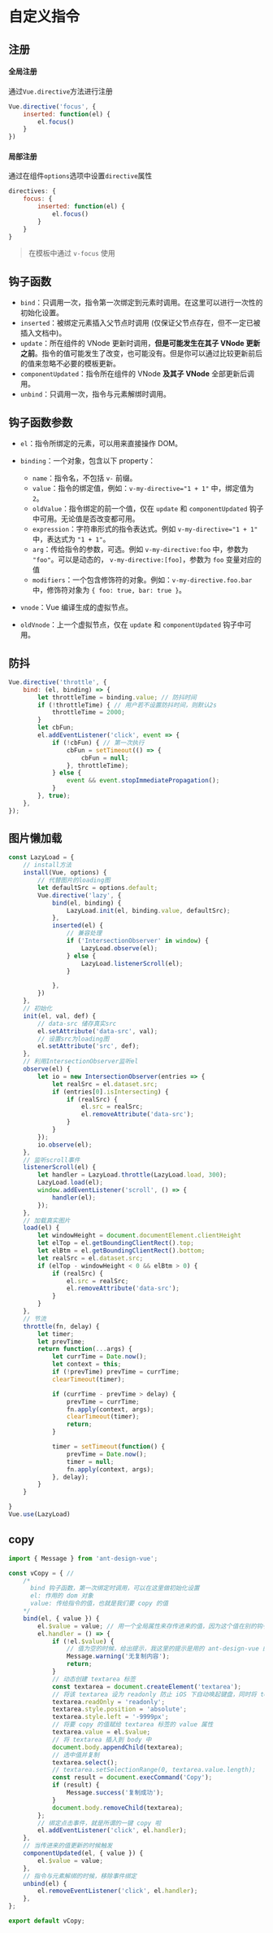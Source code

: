 # 自定义指令

## 注册

#### 全局注册

通过`Vue.directive`方法进行注册

```js
Vue.directive('focus', {
    inserted: function(el) {
        el.focus()
    }
})
```

#### 局部注册

通过在组件`options`选项中设置`directive`属性

```js
directives: {
    focus: {
        inserted: function(el) {
            el.focus()
        }
    }
}
```

> 在模板中通过 `v-focus` 使用

## 钩子函数

- `bind`：只调用一次，指令第一次绑定到元素时调用。在这里可以进行一次性的初始化设置。
- `inserted`：被绑定元素插入父节点时调用 (仅保证父节点存在，但不一定已被插入文档中)。
- `update`：所在组件的 VNode 更新时调用，**但是可能发生在其子 VNode 更新之前**。指令的值可能发生了改变，也可能没有。但是你可以通过比较更新前后的值来忽略不必要的模板更新。
- `componentUpdated`：指令所在组件的 VNode **及其子 VNode** 全部更新后调用。
- `unbind`：只调用一次，指令与元素解绑时调用。

## 钩子函数参数

- `el`：指令所绑定的元素，可以用来直接操作 DOM。

- `binding`：一个对象，包含以下 property：
  - `name`：指令名，不包括 `v-` 前缀。
  - `value`：指令的绑定值，例如：`v-my-directive="1 + 1"` 中，绑定值为 `2`。
  - `oldValue`：指令绑定的前一个值，仅在 `update` 和 `componentUpdated` 钩子中可用。无论值是否改变都可用。
  - `expression`：字符串形式的指令表达式。例如 `v-my-directive="1 + 1"` 中，表达式为 `"1 + 1"`。
  - `arg`：传给指令的参数，可选。例如 `v-my-directive:foo` 中，参数为 `"foo"`。可以是动态的， `v-my-directive:[foo]`，参数为 `foo` 变量对应的值
  - `modifiers`：一个包含修饰符的对象。例如：`v-my-directive.foo.bar` 中，修饰符对象为 `{ foo: true, bar: true }`。
  
- `vnode`：Vue 编译生成的虚拟节点。

- `oldVnode`：上一个虚拟节点，仅在 `update` 和 `componentUpdated` 钩子中可用。

## 防抖

```js
Vue.directive('throttle', {
    bind: (el, binding) => {
        let throttleTime = binding.value; // 防抖时间
        if (!throttleTime) { // 用户若不设置防抖时间，则默认2s
            throttleTime = 2000;
        }
        let cbFun;
        el.addEventListener('click', event => {
            if (!cbFun) { // 第一次执行
                cbFun = setTimeout(() => {
                    cbFun = null;
                }, throttleTime);
            } else {
                event && event.stopImmediatePropagation();
            }
        }, true);
    },
});
```

## 图片懒加载

```js
const LazyLoad = {
    // install方法
    install(Vue, options) {
        // 代替图片的loading图
        let defaultSrc = options.default;
        Vue.directive('lazy', {
            bind(el, binding) {
                LazyLoad.init(el, binding.value, defaultSrc);
            },
            inserted(el) {
                // 兼容处理
                if ('IntersectionObserver' in window) {
                    LazyLoad.observe(el);
                } else {
                    LazyLoad.listenerScroll(el);
                }

            },
        })
    },
    // 初始化
    init(el, val, def) {
        // data-src 储存真实src
        el.setAttribute('data-src', val);
        // 设置src为loading图
        el.setAttribute('src', def);
    },
    // 利用IntersectionObserver监听el
    observe(el) {
        let io = new IntersectionObserver(entries => {
            let realSrc = el.dataset.src;
            if (entries[0].isIntersecting) {
                if (realSrc) {
                    el.src = realSrc;
                    el.removeAttribute('data-src');
                }
            }
        });
        io.observe(el);
    },
    // 监听scroll事件
    listenerScroll(el) {
        let handler = LazyLoad.throttle(LazyLoad.load, 300);
        LazyLoad.load(el);
        window.addEventListener('scroll', () => {
            handler(el);
        });
    },
    // 加载真实图片
    load(el) {
        let windowHeight = document.documentElement.clientHeight
        let elTop = el.getBoundingClientRect().top;
        let elBtm = el.getBoundingClientRect().bottom;
        let realSrc = el.dataset.src;
        if (elTop - windowHeight < 0 && elBtm > 0) {
            if (realSrc) {
                el.src = realSrc;
                el.removeAttribute('data-src');
            }
        }
    },
    // 节流
    throttle(fn, delay) {
        let timer;
        let prevTime;
        return function(...args) {
            let currTime = Date.now();
            let context = this;
            if (!prevTime) prevTime = currTime;
            clearTimeout(timer);

            if (currTime - prevTime > delay) {
                prevTime = currTime;
                fn.apply(context, args);
                clearTimeout(timer);
                return;
            }

            timer = setTimeout(function() {
                prevTime = Date.now();
                timer = null;
                fn.apply(context, args);
            }, delay);
        }
    }

}
Vue.use(LazyLoad)
```

## copy

```js
import { Message } from 'ant-design-vue';

const vCopy = { //
    /*
      bind 钩子函数，第一次绑定时调用，可以在这里做初始化设置
      el: 作用的 dom 对象
      value: 传给指令的值，也就是我们要 copy 的值
    */
    bind(el, { value }) {
        el.$value = value; // 用一个全局属性来存传进来的值，因为这个值在别的钩子函数里还会用到
        el.handler = () => {
            if (!el.$value) {
                // 值为空的时候，给出提示，我这里的提示是用的 ant-design-vue 的提示，你们随意
                Message.warning('无复制内容');
                return;
            }
            // 动态创建 textarea 标签
            const textarea = document.createElement('textarea');
            // 将该 textarea 设为 readonly 防止 iOS 下自动唤起键盘，同时将 textarea 移出可视区域
            textarea.readOnly = 'readonly';
            textarea.style.position = 'absolute';
            textarea.style.left = '-9999px';
            // 将要 copy 的值赋给 textarea 标签的 value 属性
            textarea.value = el.$value;
            // 将 textarea 插入到 body 中
            document.body.appendChild(textarea);
            // 选中值并复制
            textarea.select();
            // textarea.setSelectionRange(0, textarea.value.length);
            const result = document.execCommand('Copy');
            if (result) {
                Message.success('复制成功');
            }
            document.body.removeChild(textarea);
        };
        // 绑定点击事件，就是所谓的一键 copy 啦
        el.addEventListener('click', el.handler);
    },
    // 当传进来的值更新的时候触发
    componentUpdated(el, { value }) {
        el.$value = value;
    },
    // 指令与元素解绑的时候，移除事件绑定
    unbind(el) {
        el.removeEventListener('click', el.handler);
    },
};

export default vCopy;
```

